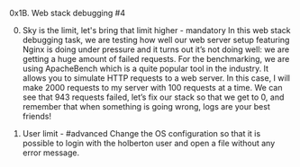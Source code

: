 0x1B. Web stack debugging #4

0. Sky is the limit, let's bring that limit higher - mandatory
In this web stack debugging task, we are testing how well our web server setup featuring Nginx is doing under pressure and it turns out it’s not doing well: we are getting a huge amount of failed requests.
For the benchmarking, we are using ApacheBench which is a quite popular tool in the industry. It allows you to simulate HTTP requests to a web server. In this case, I will make 2000 requests to my server with 100 requests at a time. We can see that 943 requests failed, let’s fix our stack so that we get to 0, and remember that when something is going wrong, logs are your best friends!

1. User limit - #advanced
Change the OS configuration so that it is possible to login with the holberton user and open a file without any error message.
